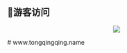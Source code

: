 ## 👤游客访问

<p align="center"> 
   <img alingn="center" src="https://profile-counter.glitch.me/BiliHelper-personal/count.svg" />
</p>
# www.tongqingqing.name
